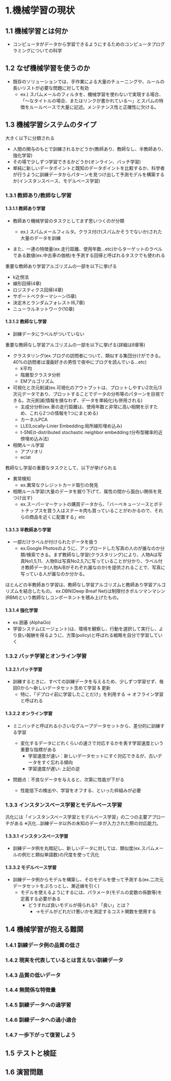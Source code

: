 # 1.機械学習の現状


## 1.1 機械学習とは何か

- コンピュータがデータから学習できるようにするためのコンピュータプログラミングについての科学


## 1.2 なぜ機械学習を使うのか

- 既存のソリューションでは、手作業による大量のチューニングや、ルールの長いリストが必要な問題に対して有効
    - ex.) スパムメールのフィルタを、機械学習を使わないで実現する場合、「～なタイトルの場合、またはリンクが書かれている～」とスパムの特徴をルールベースで大量に記述。メンテナンス性と正確性に欠ける。

## 1.3 機械学習システムのタイプ

大きく以下に分類される

- 人間の関与のもとで訓練されるかどうか(教師あり、教師なし、半教師あり、強化学習)
- その場で少しずつ学習できるかどうか(オンライン、バッチ学習)
- 単純に新しいデータポイントと既知のデータポイントを比較するか、科学者が行うように訓練データからパターンを見つけ出して予測モデルを構築するか(インスタンスベース、モデルベース学習)

### 1.3.1 教師あり/教師なし学習

#### 1.3.1.1 教師あり学習

- 教師あり機械学習のタスクとしてまず思いつくのが分類
    - ex.) スパムメールフィルタ。クラス付け(スパムかそうでないか)された大量のデータを訓練

- また、一連の特徴量(ex.走行距離、使用年数...etc)からターゲットのラベルである数値(ex.中古車の価格)を予測する回帰と呼ばれるタスクでも使われる


重要な教師あり学習アルゴリズムの一部を以下に挙げる

- k近傍法
- 線形回帰(4章)
- ロジスティクス回帰(4章)
- サポートベクターマシーン(5章)
- 決定木とランダムフォレスト(6,7章)
- ニューラルネットワーク(10章)

#### 1.3.1.2 教師なし学習

- 訓練データにラベルがついていない

重要な教師なし学習アルゴリズムの一部を以下に挙げる(詳細は8章等)

- クラスタリング(ex.ブログの訪問者について、類似する集団分けができる。40%の訪問者は漫画好きの男性で夜中にブログを読んでいる...etc)
    - k平均
    - 階層型クラスタ分析
    - EMアルゴリズム
- 可視化と次元削減(ex.可視化のアウトプットは、プロットしやすい2次元/3次元データであり、プロットすることでデータの分布等のパターンを目視できる。次元削減(情報を損なわず、データを単純化)も併用される)
    - 主成分分析(ex.車の走行距離は、使用年数と非常に高い相関を示すため、これら2つの情報を1つにまとめる)
    - カーネルPCA
    - LLE(Locally-Linier Embedding:局所線形埋め込み)
    - t-SNE(t-distributed stochastic neighbor embedding:t分布型確率的近傍埋め込み法)
- 相関ルール学習
    - アプリオリ
    - eclat

教師なし学習の重要なタスクとして、以下が挙げられる

- 異常検知
    - ex.異常なクレジットカード取引の発見
- 相関ルール学習(大量のデータを掘り下げて、属性の間から面白い関係を見つけ出す)
    - ex.スーパーマーケットの購買データから、「バーベキューソースとポテトチップスを買う人はステーキ肉も買っていることがわかるので、それらの商品を近くに配置する」etc

#### 1.3.1.3 半教師あり学習

- 一部だけラベルが付けられたデータを扱う
    - ex.Google Photosのように、アップロードした写真の人のが誰なのか分類/検索できる。まず教師なし学習(クラスタリング)により、人物Aは写真No1,5,11、人物Bは写真No2,5,7に写っていることが分かり、ラベル付き教師データ(人物A/Bがそれぞれ誰なのか)を提供されることで、写真に写っている人が誰なのか分かる。

ほとんどの半教師あり学習は、教師なし学習アルゴリズムと教師あり学習アルゴリズムを結合したもの。
ex.DBN(Deep Breaf Net)は制限付きボルツマンマシン(RBM)という教師なしコンポーネントを積み上げたもの。

#### 1.3.1.4 強化学習

- ex.囲碁 (AlphaGo)
- 学習システム(エージェント)は、環境を観察し、行動を選択して実行し、より良い報酬を得るように、方策(policy)と呼ばれる戦略を自分で学習していく

### 1.3.2 バッチ学習とオンライン学習

#### 1.3.2.1 バッチ学習

- 訓練するときに、すべての訓練データを与えるため、少しずつ学習せず、毎回0から～新しいデータセット含めて学習 & 更新
    - 特に、「デプロイ前に学習したことだけ」を利用する → オフライン学習と呼ばれる 


#### 1.3.2.2 オンライン学習

- ミニバッチと呼ばれる小さいなグループデータセットから、差分的に訓練する学習
    - 変化するデータにどれくらいの速さで対応するかを表す学習速度という重要な指標がある
        - 学習速度が速い：新しいデータセットにすぐ対応できるが、古いデータをすぐ忘れる傾向
        - 学習速度が遅い: 上記の逆

- 問題点：不良なデータを与えると、次第に性能が下がる
    - 性能低下の検出や、学習をオフする、といった枠組みが必要

### 1.3.3 インスタンスベース学習とモデルベース学習

汎化には「インスタンスベース学習とモデルベース学習」の二つの主要アプローチがある
※汎化...訓練データ以外の未知のデータが入力された際の対応能力。

#### 1.3.3.1 インスタンスベース学習

- 訓練データ例を丸暗記し、新しいデータに対しては、類似度(ex.スパムメールの例だと類似単語数)の尺度を使って汎化

#### 1.3.3.2 モデルベース学習

- 訓練データ例からモデルを構築し、そのモデルを使って予測する(ex.二次元データセットをぷろっとし、漸近線を引く)
    - モデルを使えるようにするには、パラメータ(モデルの変数の係数等)を定義する必要がある
        - どうすれば良いモデルが得られる? 「良い」とは？
            - →モデルがどれだけ悪いかを測定するコスト関数を使用する 

## 1.4 機械学習が抱える難関

### 1.4.1 訓練データ例の品質の低さ


### 1.4.2 現実を代表しているとは言えない訓練データ


### 1.4.3 品質の低いデータ


### 1.4.4 無関係な特徴量


### 1.4.5 訓練データへの過学習

### 1.4.6 訓練データへの過小適合


### 1.4.7 一歩下がって復習しよう


## 1.5 テストと検証


## 1.6 演習問題

